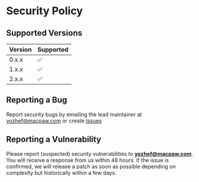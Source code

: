 # Security Policy

## Supported Versions

| Version | Supported          |
|---------| ------------------ |
| 0.x.x   | :white_check_mark: |
| 1.x.x   | :white_check_mark: |
| 2.x.x   | :white_check_mark: |

## Reporting a Bug

Report security bugs by emailing the lead maintainer at yozhef@macpaw.com or create [Issues](https://github.com/MacPaw/BehatMessengerContext/issues)

## Reporting a Vulnerability

Please report (suspected) security vulnerabilities to
**[yozhef@macpaw.com](mailto:yozhef@macpaw.com)**. You will receive a response from
us within 48 hours. If the issue is confirmed, we will release a patch as soon
as possible depending on complexity but historically within a few days.
